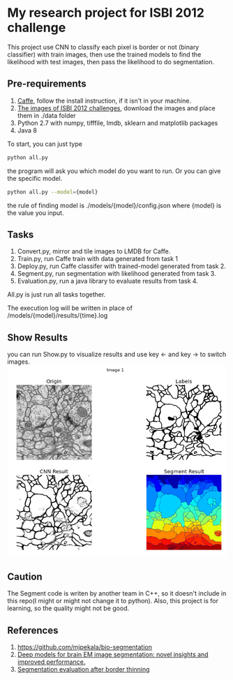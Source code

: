 # My research project for ISBI 2012 challenge

This project use CNN to classify each pixel is border or not (binary classifier) with train images, then use the trained models to find the likelihood with test images, then pass the likelihood to do segmentation.

## Pre-requirements

1. [Caffe](http://caffe.berkeleyvision.org/), follow the install instruction, if it isn't in your machine. 
2. [The images of ISBI 2012 challenges](http://brainiac2.mit.edu/isbi_challenge/home), download the images and place them in ./data folder
3. Python 2.7 with numpy, tifffile, lmdb, sklearn and matplotlib packages
4. Java 8

To start, you can just type 
```bash
python all.py
```

the program will ask you which model do you want to run. Or you can give the specific model. 
```bash
python all.py --model={model}
```

the rule of finding model is ./models/{model}/config.json where {model} is the value you input.

## Tasks
1. Convert.py, mirror and tile images to LMDB for Caffe.
2. Train.py, run Caffe train with data generated from task 1
3. Deploy.py, run Caffe classifer with trained-model generated from task 2.
4. Segment.py, run segmentation with likelihood generated from task 3.
5. Evaluation.py, run a java library to evaluate results from task 4.

All.py is just run all tasks together.

The execution log will be written in place of /models/{model}/results/{time}.log 

## Show Results
you can run Show.py to visualize results and use key ← and key → to switch images.
![Alt sample](sample.png)

## Caution
The Segment code is writen by another team in C++, so it doesn't include in this repo(I might or might not change it to python). Also, this project is for learning, so the quality might not be good. 
 
## References

1. https://github.com/mjpekala/bio-segmentation
2. [Deep models for brain EM image segmentation: novel insights and improved performance.](https://www.ncbi.nlm.nih.gov/pubmed/27153603)
3. [Segmentation evaluation after border thinning](http://imagej.net/Segmentation_evaluation_after_border_thinning_-_Script)
